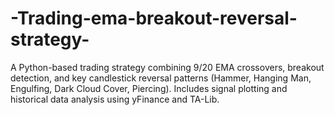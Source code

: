 # -Trading-ema-breakout-reversal-strategy-
A Python-based trading strategy combining 9/20 EMA crossovers, breakout detection, and key candlestick reversal patterns (Hammer, Hanging Man, Engulfing, Dark Cloud Cover, Piercing). Includes signal plotting and historical data analysis using yFinance and TA-Lib.
